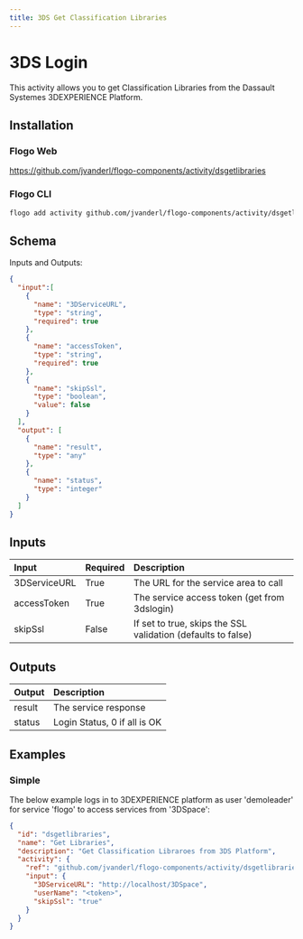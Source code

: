 ```yaml
---
title: 3DS Get Classification Libraries
---
```


# 3DS Login
This activity allows you to get Classification Libraries from the Dassault Systemes 3DEXPERIENCE Platform.

## Installation
### Flogo Web
https://github.com/jvanderl/flogo-components/activity/dsgetlibraries
### Flogo CLI
```bash
flogo add activity github.com/jvanderl/flogo-components/activity/dsgetlibraries
```

## Schema
Inputs and Outputs:

```json
{
  "input":[
    {
      "name": "3DServiceURL",
      "type": "string",
      "required": true
    },
    {
      "name": "accessToken",
      "type": "string",
      "required": true
    },
    {
      "name": "skipSsl",
      "type": "boolean",
      "value": false
    }
  ],
  "output": [
    {
      "name": "result",
      "type": "any"
    },
    {
      "name": "status",
      "type": "integer"
    }
  ]
}
```
## Inputs
| Input     | Required | Description |
|:------------|:---------|:------------|
| 3DServiceURL   | True     | The URL for the service area to call |
| accessToken  | True    | The service access token (get from 3dslogin) |
| skipSsl     | False    | If set to true, skips the SSL validation (defaults to false)

## Outputs
| Output | Description |
|:------------|:------------|
| result  | The service response |         
| status       | Login Status, 0 if all is OK |

## Examples
### Simple
The below example logs in to 3DEXPERIENCE platform as user 'demoleader' for service 'flogo' to access services from '3DSpace':

```json
{
  "id": "dsgetlibraries",
  "name": "Get Libraries",
  "description": "Get Classification Libraroes from 3DS Platform",
  "activity": {
    "ref": "github.com/jvanderl/flogo-components/activity/dsgetlibraries",
    "input": {
      "3DServiceURL": "http://localhost/3DSpace",
      "userName": "<token>",
      "skipSsl": "true"
    }
  }
}
```
